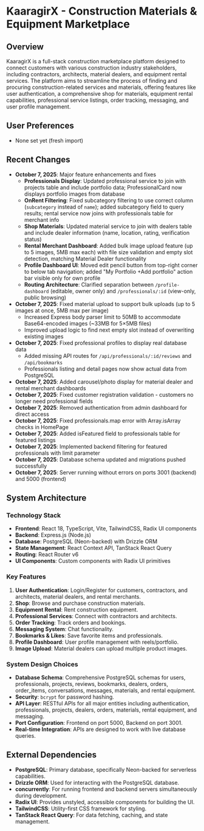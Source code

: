 # KaaragirX - Construction Materials & Equipment Marketplace

## Overview
KaaragirX is a full-stack construction marketplace platform designed to connect customers with various construction industry stakeholders, including contractors, architects, material dealers, and equipment rental services. The platform aims to streamline the process of finding and procuring construction-related services and materials, offering features like user authentication, a comprehensive shop for materials, equipment rental capabilities, professional service listings, order tracking, messaging, and user profile management.

## User Preferences
- None set yet (fresh import)

## Recent Changes
- **October 7, 2025**: Major feature enhancements and fixes
  - **Professionals Display**: Updated professional service to join with projects table and include portfolio data; ProfessionalCard now displays portfolio images from database
  - **OnRent Filtering**: Fixed subcategory filtering to use correct column (`subcategory` instead of `name`); added subcategory field to query results; rental service now joins with professionals table for merchant info
  - **Shop Materials**: Updated material service to join with dealers table and include dealer information (name, location, rating, verification status)
  - **Rental Merchant Dashboard**: Added bulk image upload feature (up to 5 images, 5MB max each) with file size validation and empty slot detection, matching Material Dealer functionality
  - **Profile Dashboard UI**: Moved edit pencil button from top-right corner to below tab navigation; added "My Portfolio +Add portfolio" action bar visible only for own profile
  - **Routing Architecture**: Clarified separation between `/profile-dashboard` (editable, owner only) and `/professionals/:id` (view-only, public browsing)
- **October 7, 2025**: Fixed material upload to support bulk uploads (up to 5 images at once, 5MB max per image)
  - Increased Express body parser limit to 50MB to accommodate Base64-encoded images (~33MB for 5×5MB files)
  - Improved upload logic to find next empty slot instead of overwriting existing images
- **October 7, 2025**: Fixed professional profiles to display real database data
  - Added missing API routes for `/api/professionals/:id/reviews` and `/api/bookmarks`
  - Professionals listing and detail pages now show actual data from PostgreSQL
- **October 7, 2025**: Added carousel/photo display for material dealer and rental merchant dashboards
- **October 7, 2025**: Fixed customer registration validation - customers no longer need professional fields
- **October 7, 2025**: Removed authentication from admin dashboard for direct access
- **October 7, 2025**: Fixed professionals.map error with Array.isArray checks in HomePage
- **October 7, 2025**: Added isFeatured field to professionals table for featured listings
- **October 7, 2025**: Implemented backend filtering for featured professionals with limit parameter
- **October 7, 2025**: Database schema updated and migrations pushed successfully
- **October 7, 2025**: Server running without errors on ports 3001 (backend) and 5000 (frontend)

## System Architecture

### Technology Stack
- **Frontend**: React 18, TypeScript, Vite, TailwindCSS, Radix UI components
- **Backend**: Express.js (Node.js)
- **Database**: PostgreSQL (Neon-backed) with Drizzle ORM
- **State Management**: React Context API, TanStack React Query
- **Routing**: React Router v6
- **UI Components**: Custom components with Radix UI primitives

### Key Features
1. **User Authentication**: Login/Register for customers, contractors, and architects, material dealers, and rental merchants.
2. **Shop**: Browse and purchase construction materials.
3. **Equipment Rental**: Rent construction equipment.
4. **Professional Services**: Connect with contractors and architects.
5. **Order Tracking**: Track orders and bookings.
6. **Messaging System**: Chat functionality.
7. **Bookmarks & Likes**: Save favorite items and professionals.
8. **Profile Dashboard**: User profile management with reels/portfolio.
9. **Image Upload**: Material dealers can upload multiple product images.

### System Design Choices
- **Database Schema**: Comprehensive PostgreSQL schemas for users, professionals, projects, reviews, bookmarks, dealers, orders, order_items, conversations, messages, materials, and rental equipment.
- **Security**: `bcrypt` for password hashing.
- **API Layer**: RESTful APIs for all major entities including authentication, professionals, projects, dealers, orders, materials, rental equipment, and messaging.
- **Port Configuration**: Frontend on port 5000, Backend on port 3001.
- **Real-time Integration**: APIs are designed to work with live database queries.

## External Dependencies
- **PostgreSQL**: Primary database, specifically Neon-backed for serverless capabilities.
- **Drizzle ORM**: Used for interacting with the PostgreSQL database.
- **concurrently**: For running frontend and backend servers simultaneously during development.
- **Radix UI**: Provides unstyled, accessible components for building the UI.
- **TailwindCSS**: Utility-first CSS framework for styling.
- **TanStack React Query**: For data fetching, caching, and state management.